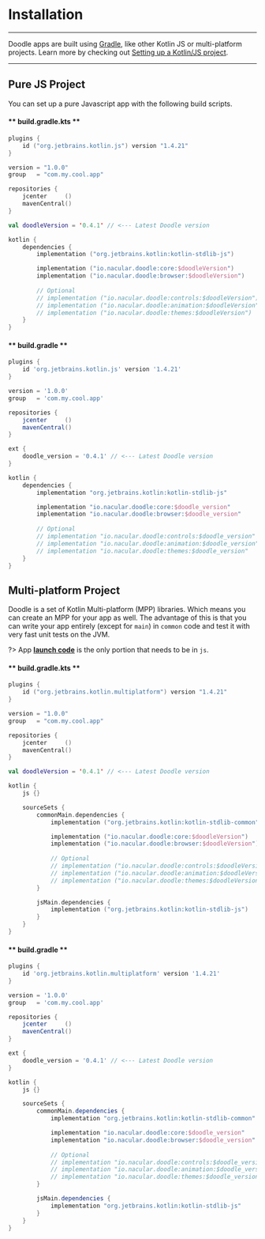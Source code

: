 # Installation
--------------

Doodle apps are built using [Gradle](http://www.gradle.org), like other Kotlin JS or multi-platform projects.
Learn more by checking out [Setting up a Kotlin/JS project](https://kotlinlang.org/docs/tutorials/javascript/setting-up.html).

---

## Pure JS Project

You can set up a pure Javascript app with the following build scripts.

<!-- tabs:start -->

#### ** build.gradle.kts **

```kotlin
plugins {
    id ("org.jetbrains.kotlin.js") version "1.4.21"
}

version = "1.0.0"
group   = "com.my.cool.app"

repositories {
    jcenter     ()
    mavenCentral()
}

val doodleVersion = '0.4.1' // <--- Latest Doodle version

kotlin {
    dependencies {
        implementation ("org.jetbrains.kotlin:kotlin-stdlib-js")

        implementation ("io.nacular.doodle:core:$doodleVersion")
        implementation ("io.nacular.doodle:browser:$doodleVersion")
        
        // Optional
        // implementation ("io.nacular.doodle:controls:$doodleVersion")
        // implementation ("io.nacular.doodle:animation:$doodleVersion")
        // implementation ("io.nacular.doodle:themes:$doodleVersion")
    }
}
```

#### ** build.gradle **

```groovy
plugins {
    id 'org.jetbrains.kotlin.js' version '1.4.21'
}

version = '1.0.0'
group   = 'com.my.cool.app'

repositories {
    jcenter     ()
    mavenCentral()
}

ext {
    doodle_version = '0.4.1' // <--- Latest Doodle version
}

kotlin {
    dependencies {
        implementation "org.jetbrains.kotlin:kotlin-stdlib-js"

        implementation "io.nacular.doodle:core:$doodle_version"
        implementation "io.nacular.doodle:browser:$doodle_version"
        
        // Optional
        // implementation "io.nacular.doodle:controls:$doodle_version"
        // implementation "io.nacular.doodle:animation:$doodle_version"
        // implementation "io.nacular.doodle:themes:$doodle_version"
    }
}
```
<!-- tabs:end -->

## Multi-platform Project

Doodle is a set of Kotlin Multi-platform (MPP) libraries. Which means you can create an MPP for your app as well. The advantage of this
is that you can write your app entirely (except for `main`) in `common` code and test it with very fast unit tests on the JVM.

?> App [**launch code**](applications.md?id=app-launch) is the only portion that needs to be in `js`.

<!-- tabs:start -->

#### ** build.gradle.kts **

```kotlin
plugins {
    id ("org.jetbrains.kotlin.multiplatform") version "1.4.21"
}

version = "1.0.0"
group   = "com.my.cool.app"

repositories {
    jcenter     ()
    mavenCentral()
}

val doodleVersion = '0.4.1' // <--- Latest Doodle version

kotlin {
    js {}

    sourceSets {
        commonMain.dependencies {
            implementation ("org.jetbrains.kotlin:kotlin-stdlib-common")

            implementation ("io.nacular.doodle:core:$doodleVersion")
            implementation ("io.nacular.doodle:browser:$doodleVersion")
        
            // Optional
            // implementation ("io.nacular.doodle:controls:$doodleVersion")
            // implementation ("io.nacular.doodle:animation:$doodleVersion")
            // implementation ("io.nacular.doodle:themes:$doodleVersion")
        }

        jsMain.dependencies {
            implementation ("org.jetbrains.kotlin:kotlin-stdlib-js")
        }
    }
}
```

#### ** build.gradle **

```groovy
plugins {
    id 'org.jetbrains.kotlin.multiplatform' version '1.4.21'
}

version = '1.0.0'
group   = 'com.my.cool.app'

repositories {
    jcenter     ()
    mavenCentral()
}

ext {
    doodle_version = '0.4.1' // <--- Latest Doodle version
}

kotlin {
    js {}

    sourceSets {
        commonMain.dependencies {
            implementation "org.jetbrains.kotlin:kotlin-stdlib-common"

            implementation "io.nacular.doodle:core:$doodle_version"
            implementation "io.nacular.doodle:browser:$doodle_version"
        
            // Optional
            // implementation "io.nacular.doodle:controls:$doodle_version"
            // implementation "io.nacular.doodle:animation:$doodle_version"
            // implementation "io.nacular.doodle:themes:$doodle_version"
        }

        jsMain.dependencies {
            implementation "org.jetbrains.kotlin:kotlin-stdlib-js"
        }
    }
}
```
<!-- tabs:end -->